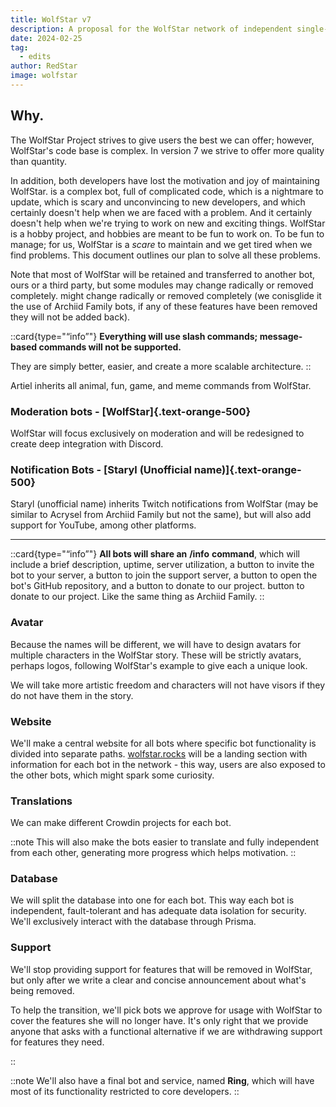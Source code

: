 ```yaml
---
title: WolfStar v7
description: A proposal for the WolfStar network of independent single-purpose bots.
date: 2024-02-25
tag:
  - edits
author: RedStar
image: wolfstar
---
```


## Why.

The WolfStar Project strives to give users the best we can offer; however, WolfStar's code base is complex. In version 7 we strive to offer more quality than quantity.

In addition, both developers have lost the motivation and joy of maintaining WolfStar. is a complex bot, full of complicated code, which is a nightmare to update, which is scary and unconvincing to new developers, and which certainly doesn't help when we are faced with a problem. And it certainly doesn't help when we're trying to work on new and exciting things. WolfStar is a hobby project, and hobbies are meant to be fun to work on. To be fun to manage; for us, WolfStar is a *scare* to maintain and we get tired when we find problems. This document outlines our plan to solve all these problems.

Note that most of WolfStar will be retained and transferred to another bot, ours or a third party, but some modules may change radically or removed completely. might change radically or removed completely (we conisglide it the use of Archiid Family bots, if any of these features have been removed they will not be added back).

::card{type="“info”"}
**Everything will use slash commands; message-based commands will not be supported.**

They are simply better, easier, and create a more scalable architecture.
::

Artiel inherits all animal, fun, game, and meme commands from WolfStar.

### Moderation bots - [WolfStar]{.text-orange-500}

WolfStar will focus exclusively on moderation and will be redesigned to create deep integration with Discord.

### Notification Bots - [Staryl (Unofficial name)]{.text-orange-500}

Staryl (unofficial name) inherits Twitch notifications from WolfStar (may be similar to Acrysel from Archiid Family but not the same), but will also add support for YouTube, among other platforms.

---

::card{type="“info”"}
**All bots will share an** **/info** **command**, which will include a brief description, uptime, server utilization, a button to invite the bot to your server, a button to join the support server, a button to open the bot's GitHub repository, and a button to donate to our project. button to donate to our project. Like the same thing as Archiid Family.
::

### Avatar

Because the names will be different, we will have to design avatars for multiple characters in the WolfStar story. These will be strictly avatars, perhaps logos, following WolfStar's example to give each a unique look.

We will take more artistic freedom and characters will not have visors if they do not have them in the story.

### Website

We'll make a central website for all bots where specific bot functionality is divided into separate paths. [wolfstar.rocks](https://wolfstar.rocks) will be a landing section with information for each bot in the network - this way, users are also exposed to the other bots, which might spark some curiosity.

### Translations

We can make different Crowdin projects for each bot.

::note
This will also make the bots easier to translate and fully independent from each other, generating more progress which helps motivation.
::

### Database

We will split the database into one for each bot. This way each bot is independent, fault-tolerant and has adequate data isolation for security. We'll exclusively interact with the database through Prisma.

### Support

We'll stop providing support for features that will be removed in WolfStar, but only after we write a clear and concise announcement about what's being removed.

To help the transition, we'll pick bots we approve for usage with WolfStar to cover the features she will no longer have. It's only right that we provide anyone that asks with a functional alternative if we are withdrawing support for features they need.

\::

::note
We'll also have a final bot and service, named **Ring**, which will have most of its functionality restricted to core developers.
::
